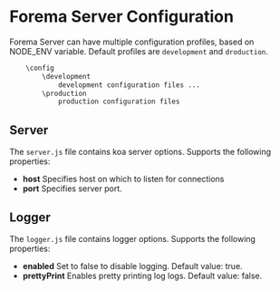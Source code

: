 # Forema Server Configuration

Forema Server can have multiple configuration profiles, based on NODE_ENV variable.
Default profiles are `development` and `droduction`.

```bash
    \config
        \development
            development configuration files ...
        \production
            production configuration files

```

## Server

The `server.js` file contains koa server options. Supports the following properties:

- **host** Specifies host on which to listen for connections
- **port** Specifies server port.

## Logger

The `logger.js` file contains logger options. Supports the following properties:

- **enabled** Set to false to disable logging. Default value: true.
- **prettyPrint** Enables pretty printing log logs. Default value: false.
